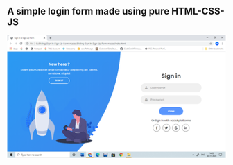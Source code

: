 ## A simple login form made using pure HTML-CSS-JS


![](https://github.com/manvi0308/Project-Based-Learning/blob/main/HTML-CSS%20projects/Loginform/Screenshot%20(1251).png)
